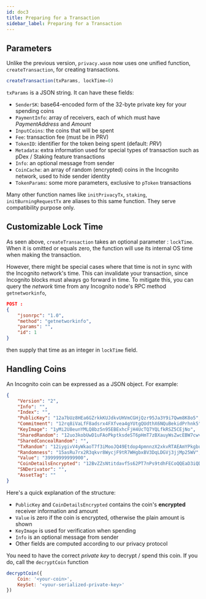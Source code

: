 ```yaml
---
id: doc3
title: Preparing for a Transaction
sidebar_label: Preparing for a Transaction
---
```


## Parameters

Unlike the previous version, `privacy.wasm` now uses one unified function, `createTransaction`, for creating transactions. 

```js
createTransaction(txParams, lockTime=0)
```

`txParams` is a JSON string. It can have these fields:
- `SenderSK`: base64-encoded form of the 32-byte private key for your spending coins
- `PaymentInfo`: array of receivers, each of which must have *PaymentAddress* and *Amount*
- `InputCoins`: the coins that will be spent
- `Fee`: transaction fee (must be in PRV)
- `TokenID`: identifier for the token being spent (default: *PRV*)
- `Metadata`: extra information used for special types of transaction such as pDex / Staking feature transactions
- `Info`: an optional message from sender
- `CoinCache`: an array of random (encrypted) coins in the Incognito network, used to hide sender identity
- `TokenParams`: some more parameters, exclusive to `pToken` transactions

Many other function names like `initPrivacyTx`, `staking`, `initBurningRequestTx` are aliases to this same function. They serve compatibility purpose only.

## Customizable Lock Time

As seen above, `createTransaction` takes an optional parameter : `lockTime`. When it is omitted or equals zero, the function will use its internal OS time when making the transaction.

However, there might be special cases where that time is not in sync with the Incognito network's time. This can invalidate your transaction, since Incognito blocks must always go forward in time. To mitigate this, you can query the *network* time from any Incognito node's RPC method `getnetworkinfo`,

```json
POST : 
{
	"jsonrpc": "1.0",
    "method": "getnetworkinfo",
    "params": "",
    "id": 1
}
```
then supply that time as an integer in `lockTime` field.

## Handling Coins

An Incognito coin can be expressed as a JSON object. For example:

```json
{
    "Version": "2",
    "Info": "",
    "Index": "",
    "PublicKey": "12a7bUz8HEa6GZrkkKUJdkvUHVmCGHjQzr95Ja3Y9i7Qwm8K8o5",
    "Commitment": "12rq8iVaLfF8adsrx4FXfvea4gYUtgQUdthX6NQuBekidPrhnk5",
    "KeyImage": "1yMi2U8eunYMLQ8bz5n95EBExhcFjH4UcTQ7YQLfkRSZ5CEjNo",
    "SharedRandom": "12uo3kobUwD1uFAoPkptksdeST6pHmT7zBXauyWsZwcEBW7cwvr",
    "SharedConcealRandom": "",
    "TxRandom": "12iygivV4yWkaoT7f3iMooJQ49Etdop4pmnnzX2xkvRTAEAmYPkgbuRrCGHaA3RgKiKJTczvzdgmkTCh1oQcTC5LGLarDKtJySto",
    "Randomness": "15asRu7rx2R3qkvr8WycjF9tR7WHgbxBV3DqLDGVj3jjMp25WV",
    "Value": "39999999999900",
    "CoinDetailsEncrypted": "12BvZZsNtitdavf5s62PT7nPs9tdhFECoQQEaD3iQDgxunVksFb",
    "SNDerivator": "",
    "AssetTag": ""
}
```

Here's a quick explanation of the structure: 
- `PublicKey` and `CoinDetailsEncrypted` contains the coin's **encrypted** receiver information and amount
- `Value` is zero if the coin is encrypted, otherwise the plain amount is shown
- `KeyImage` is used for verification when spending
- `Info` is an optional message from sender
- Other fields are computed according to our privacy protocol

You need to have the correct *private key* to decrypt / spend this coin. If you do, call the `decryptCoin` function

```js
decryptCoin({ 
	Coin: '<your-coin>',
	KeySet: '<your-serialized-private-key>'
})
```
